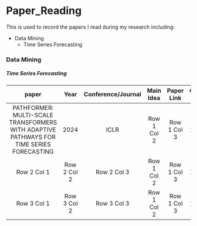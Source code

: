 # Paper_Reading

This is used to record the papers I read during my research including:
- Data Mining
    - Time Series Forecasting

### Data Mining

##### Time Series Forecasting

<!-- 论文名，年份，会议，内容，文章链接，代码链接，解读链接 -->
| paper | Year | Conference/Journal | Main Idea | Paper Link | Code Link | Personal Interpretation |
|:----------:|:----------:|:----------:|:----------:|:----------:|:----------:|:----------:|
| PATHFORMER: MULTI-SCALE TRANSFORMERS WITH ADAPTIVE PATHWAYS FOR TIME SERIES FORECASTING | 2024 | ICLR | Row 1 Col 2 | Row 1 Col 3 | Row 1 Col 2 | Row 1 Col 3 |
| Row 2 Col 1 | Row 2 Col 2 | Row 2 Col 3 | Row 1 Col 2 | Row 1 Col 3 | Row 1 Col 2 | Row 1 Col 3 |
| Row 3 Col 1 | Row 3 Col 2 | Row 3 Col 3 | Row 1 Col 2 | Row 1 Col 3 | Row 1 Col 2 | Row 1 Col 3 |